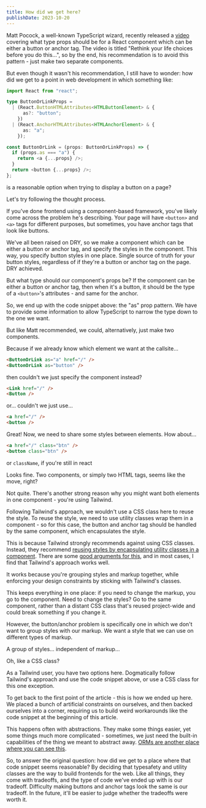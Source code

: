 ```yaml
---
title: How did we get here?
publishDate: 2023-10-20
---
```


Matt Pocock, a well-known TypeScript wizard, recently released a
[video](https://youtu.be/uiOJ5_7cB4I?si=pdh31CjquqUwUUIy) covering what type
props should be for a React component which can be either a button or anchor tag.
The video is titled "Rethink your life choices before you do this...", so by the
end, his recommendation is to avoid this pattern - just make two separate
components.

But even though it wasn't his recommendation, I still have to wonder: how did we get
to a point in web development in which something like:

```ts
import React from "react";

type ButtonOrLinkProps =
  | (React.ButtonHTMLAttributes<HTMLButtonElement> & {
      as?: "button";
    })
  | (React.AnchorHTMLAttributes<HTMLAnchorElement> & {
      as: "a";
    });

const ButtonOrLink = (props: ButtonOrLinkProps) => {
  if (props.as === "a") {
    return <a {...props} />;
  }
  return <button {...props} />;
};
```

is a reasonable option when trying to display a button on a page?

Let's try following the thought process.

If you've done frontend using a component-based framework, you've likely come
across the problem he's describing. Your page will have `<button>` and `<a>`
tags for different purposes, but sometimes, you have anchor tags that look like
buttons.

We've all been raised on DRY, so we make a component which can be either a
button or anchor tag, and specify the styles in the component. This way, you
specify button styles in one place. Single source of truth for your
button styles, regardless of if they're a button or anchor tag on the page. DRY
achieved.

But what type should our component's props be? If the component can be either a
button or anchor tag, then when it's a button, it should be the type of a
`<button>`'s attributes - and same for the anchor.

So, we end up with the code snippet above: the "as" prop pattern. We have to
provide some information to allow TypeScript to narrow the type down to the one
we want.

But like Matt recommended, we could, alternatively, just make two components.

Because if we already know which element we want at the callsite...

```html
<ButtonOrLink as="a" href="/" />
<ButtonOrLink as="button" />
```

then couldn't we just specify the component instead?

```html
<Link href="/" />
<Button />
```

or... couldn't we just use...

```html
<a href="/" />
<button />
```

Great! Now, we need to share some styles between elements. How about...

```html
<a href="/" class="btn" />
<button class="btn" />
```

<figcaption>

or `className`, if you're still in react

</figcaption>

Looks fine. Two components, or simply two HTML tags, seems like the move, right?

Not quite. There's another strong reason why you might want both elements in one
component - you're using Tailwind.

Following Tailwind's approach, we wouldn't use a CSS class here to reuse the
style. To reuse the style, we need to use utility classes wrap them in a
component - so for this case, the button and anchor tag should be handled by the
same component, which encapsulates the style.

This is because Tailwind strongly recommends against using CSS classes. Instead,
they recommend [reusing styles by encapsulating utility classes in a
component](https://tailwindcss.com/docs/reusing-styles#extracting-components-and-partials).
There are some [good arguments for
this](https://adamwathan.me/css-utility-classes-and-separation-of-concerns/),
and in most cases, I find that Tailwind's approach works well.

It works because you're grouping styles and markup together, while enforcing
your design constraints by sticking with Tailwind's classes.

This keeps everything in one place: if you need to change the markup,
you go to the component. Need to change the styles? Go to the same component,
rather than a distant CSS class that's reused project-wide and could break
something if you change it.

However, the button/anchor problem is specifically one in which we don't want to
group styles with our markup. We want a style that we can use on different types
of markup.

A group of styles... independent of markup...

Oh, like a CSS class?

As a Tailwind user, you have two options here. Dogmatically follow Tailwind's
approach and use the code snippet above, or use a CSS class for this one
exception.

To get back to the first point of the article - this is how we ended up here.
We placed a bunch of artificial constraints on ourselves, and then backed ourselves
into a corner, requiring us to build weird workarounds like the code snippet at
the beginning of this article.

This happens often with abstractions. They make some things easier, yet some
things much more complicated - sometimes, we just need the built-in capabilities
of the thing we meant to abstract away. [ORMs are another place where you can
see this](https://effectivetypescript.com/2023/08/29/sql/).

So, to answer the original question: how did we get to a place where that code
snippet seems reasonable? By deciding that typesafety and utility classes are
the way to build frontends for the web. Like all things, they come with
tradeoffs, and the type of code we've ended up with is our tradeoff.
Difficulty making buttons and anchor tags look the same is our tradeoff.
In the future, it'll be easier to judge whether the tradeoffs were worth it.
